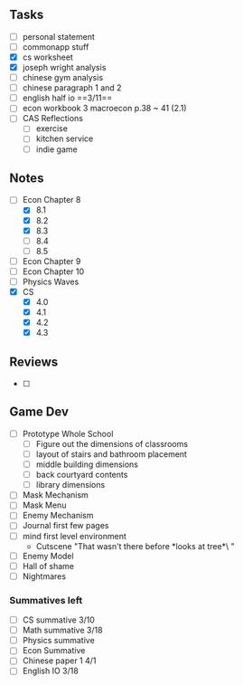 
## Tasks
- [ ] personal statement
- [ ] commonapp stuff
- [x] cs worksheet
- [x] joseph wright analysis
- [ ] chinese gym analysis
- [ ] chinese paragraph 1 and 2
- [ ] english half io ==3/11==
- [ ] econ workbook 3 macroecon p.38 ~ 41 (2.1)
- [ ] CAS Reflections
	- [ ] exercise
	- [ ] kitchen service
	- [ ] indie game

## Notes
- [ ] Econ Chapter 8
	- [x] 8.1
	- [x] 8.2
	- [x] 8.3
	- [ ] 8.4
	- [ ] 8.5
- [ ] Econ Chapter 9
- [ ] Econ Chapter 10
- [ ] Physics Waves
- [x] CS
	- [x] 4.0
	- [x] 4.1
	- [x] 4.2
	- [x] 4.3

## Reviews
- [ ] 

## Game Dev
- [ ] Prototype Whole School
	- [ ] Figure out the dimensions of classrooms
	- [ ] layout of stairs and bathroom placement
	- [ ] middle building dimensions
	- [ ] back courtyard contents
	- [ ] library dimensions
- [ ] Mask Mechanism
- [ ] Mask Menu
- [ ] Enemy Mechanism
- [ ] Journal first few pages
- [ ] mind first level environment
	- Cutscene "That wasn't there before \*looks at tree*\ "
- [ ] Enemy Model
- [ ] Hall of shame
- [ ] Nightmares

### Summatives left
- [ ] CS summative 3/10
- [ ] Math summative 3/18
- [ ] Physics summative
- [ ] Econ Summative
- [ ] Chinese paper 1 4/1
- [ ] English IO 3/18

